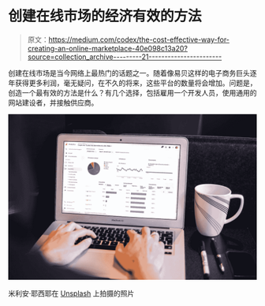 # 创建在线市场的经济有效的方法

> 原文：<https://medium.com/codex/the-cost-effective-way-for-creating-an-online-marketplace-40e098c13a20?source=collection_archive---------21----------------------->

创建在线市场是当今网络上最热门的话题之一。随着像易贝这样的电子商务巨头逐年获得更多利润，毫无疑问，在不久的将来，这些平台的数量将会增加。问题是，创造一个最有效的方法是什么？有几个选择，包括雇用一个开发人员，使用通用的网站建设者，并接触供应商。

![](img/991c23a7e564701a6473c5973dfb503d.png)

米利安·耶西耶在 [Unsplash](https://unsplash.com?utm_source=medium&utm_medium=referral) 上拍摄的照片